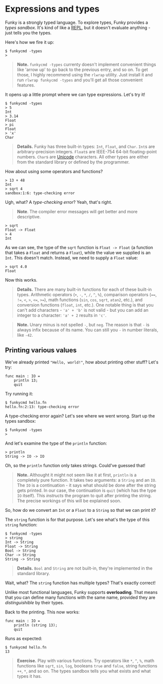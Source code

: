 # Expressions and types

Funky is a strongly typed language. To explore types, Funky provides a _types sandbox_. It's kind of like a [REPL](https://en.wikipedia.org/wiki/Read%E2%80%93eval%E2%80%93print_loop), but it doesn't evaluate anything - just tells you the types.

Here's how we fire it up:

```
$ funkycmd -types
>
```

> **Note.** `funkycmd -types` currenty doesn't implement convenient things like 'arrow up' to go back to the previous entry, and so on. To get those, I highly recommend using the `rlwrap` utility. Just install it and run `rlwrap funkycmd -types` and you'll get all those convenient features.

It opens up a little prompt where we can type expressions. Let's try it!

```
$ funkycmd -types
> 5
Int
> 3.14
Float
> pi
Float
> 'x'
Char
```

> **Details.** Funky has three built-in types: `Int`, `Float`, and `Char`. `Int`s are arbitrary-precision integers. `Float`s are IEEE-754 64-bit floating-point numbers. `Char`s are [Unicode](https://en.wikipedia.org/wiki/Unicode) characters. All other types are either from the standard library or defined by the programmer.

How about using some operators and functions?

```
> 13 + 48
Int
> sqrt 4
sandbox:1:6: type-checking error
```

Ugh, what? A _type-checking error_? Yeah, that's right.

> **Note**. The compiler error messages will get better and more descriptive.

```
> sqrt
Float -> Float
> 4
Int
```

As we can see, the type of the `sqrt` function is `Float -> Float` (a function that takes a `Float` and returns a `Float`), while the value we supplied is an `Int`. This doesn't match. Instead, we need to supply a `Float` value:

```
> sqrt 4.0
Float
```

Now this works.

> **Details.** There are many built-in functions for each of these built-in types. Arithmetic operators (`+`, `-`, `*`, `/`, `^`, `%`), comparison operators (`==`, `!=`, `<`, `>`, `<=`, `>=`), math functions (`sin`, `cos`, `sqrt`, `atan2`, etc.), and conversion functions (`float`, `int`, etc.). One notable thing is that you can't add characters - `'a' + 'b'` is not valid - but you can add an integer to a character: `'a' + 2` results in `'c'`.

> **Note.** Unary minus is not spelled `-`, but `neg`. The reason is that `-` is always infix because of its name. You can still you `-` in number literals, like `-42`.

## Printing various values

We've already printed `"Hello, world!"`, how about printing other stuff? Let's try:

```funky
func main : IO =
    println 13;
    quit
```

Try running it:

```
$ funkycmd hello.fn
hello.fn:2:13: type-checking error
```

A type-checking error again? Let's see where we went wrong. Start up the types sandbox:

```
$ funkycmd -types
>
```

And let's examine the type of the `println` function:

```
> println
String -> IO -> IO
```

Oh, so the `println` function only takes strings. Could've guessed that!

> **Note.** Althought it might not seem like it at first, `println` is a completely pure function. It takes two arguments: a `String` and an `IO`. The `IO` is a continuation - it says what should be done after the string gets printed. In our case, the continuation is `quit` (which has the type `IO` itself). This _instructs_ the program to quit after printing the string. The precise workings of this will be explained soon.

So, how do we convert an `Int` or a `Float` to a `String` so that we can print it?

The `string` function is for that purpose. Let's see what's the type of this `string` function:

```
$ funkycmd -types
> string
Int -> String
Float -> String
Bool -> String
Char -> String
String -> String
```

> **Details.** `Bool` and `String` are not built-in, they're implemented in the standard library.

Wait, what? The `string` function has multiple types? That's exactly correct!

Unlike most functional languages, Funky supports **overloading**. That means that you can define many functions with the same name, provided they are _distinguishible_ by their types.

Back to the printing. This now works:

```funky
func main : IO =
    println (string 13);
    quit
```

Runs as expected:

```
$ funkycmd hello.fn
13
```

> **Exercise.** Play with various functions. Try operators like `*`, `^`, `%`, math functions like `sqrt`, `sin`, `log`, booleans `true` and `false`, string functions `++`, `*`, and so on. The types sandbox tells you what exists and what types it has.
